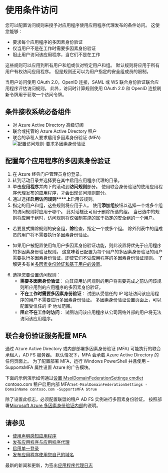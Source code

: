 <properties
    pageTitle="条件与 AD Azure 应用程序代理发布的应用程序访问"
    description="介绍如何设置条件发布使用 Azure AD 应用程序代理服务器进行远程访问的应用程序的访问权限。"
    services="active-directory"
    documentationCenter=""
    authors="kgremban"
    manager="femila"
    editor=""/>

<tags
    ms.service="active-directory"
    ms.workload="identity"
    ms.tgt_pltfrm="na"
    ms.devlang="na"
    ms.topic="article"
    ms.date="06/22/2016"
    ms.author="kgremban"/>

# <a name="working-with-conditional-access"></a>使用条件访问

您可以配置访问规则来授予对应用程序使用应用程序代理发布的条件访问。 这使您能够︰

- 要求每个应用程序的多因素身份验证
- 仅当用户不是在工作时需要多因素身份验证
- 阻止用户访问该应用程序，当它们不是在工作

这些规则可以应用到所有用户和组或仅对特定用户和组。 默认规则将应用于所有用户有权访问应用程序。 但是规则还可以为用户指定的安全组成员的限制。  

当用户访问使用 OAuth 2.0，OpenID 连接，SAML 或 WS 联合身份验证联合应用程序评估访问规则。 此外，访问时计算规则使用 OAuth 2.0 和 OpenID 连接刷新令牌用于获取一个访问令牌。

## <a name="conditional-access-prerequisites"></a>条件接收系统必备组件

- 对 Azure Active Directory 高级订阅
- 联合或托管的 Azure Active Directory 租户
- 联合的承租人要求启用多因素身份验证 (MFA)  
    ![配置访问规则-要求多因素身份验证](./media/active-directory-application-proxy-conditional-access/application-proxy-conditional-access.png)

## <a name="configure-per-application-multi-factor-authentication"></a>配置每个应用程序的多因素身份验证
1. 在 Azure 经典门户管理员身份登录。
2. 转到活动目录并选择要在其中启用应用程序代理的目录。
3. 单击**应用程序**并向下的滚动到**访问规则**部分。 使用联合身份验证的使用应用程序代理发布的应用程序，才会出现访问规则部分。
4. 通过选择**启用访问规则****上**启用该规则。
5. 指定的用户和组，这些规则将应用于人。 使用**添加组**按钮以选择一个或多个组的访问规则将应用于哪个。 此对话框还可用于删除所选的组。  当已选中的规则将应用于组时，访问规则将仅强制实施的属于指定的安全组的一个用户。  

  - 若要显式排除规则的安全组，**除**检查，指定一个或多个组。 除外列表中的组成员的用户将不需要执行多因素身份验证。  

  - 如果用户被配置使用每用户多因素身份验证功能，则此设置将优先于应用程序的多因素身份验证规则。 这意味着已配置为每个用户的多因素身份验证的用户需要执行多因素身份验证，即使它们不受应用程序的多因素身份验证规则。 了解更多有关[多因素身份验证和基于用户的设置](../multi-factor-authentication/multi-factor-authentication.md)。

6. 选择您要设置访问规则︰
    - **需要多因素身份验证**︰ 向其应用访问规则的用户将需要完成之前访问该规则所应用到的应用程序的多因素身份验证。
    - **不在工作时需要多因素身份验证**︰ 试图从受信任的 IP 地址访问该应用程序的用户不需要进行多因素身份验证。 多因素身份验证设置页面上，可以配置受信任的 IP 地址范围。
    - **阻止不在工作时访问**︰ 试图访问该应用程序从公司网络外部的用户将无法访问该应用程序。


## <a name="configuring-mfa-for-federation-services"></a>联合身份验证服务配置 MFA
通过 Azure Active Directory 或内部部署多因素身份验证 (MFA) 可能执行的联合承租人，AD FS 服务器。 默认情况下，MFA 会承载 Azure Active Directory 的任何页面上。 为了配置部署 MFA，运行 Windows PowerShell 并且使用 – SupportsMFA 属性设置 Azure 的广告模块。

下面的示例演示如何通过[设置 MsolDomainFederationSettings cmdlet](https://msdn.microsoft.com/library/azure/dn194088.aspx) contoso.com 租户启用内部 MFA:`Set-MsolDomainFederationSettings -DomainName contoso.com -SupportsMFA $true `

除了设置此标志，必须配置联盟的租户 AD FS 实例进行多因素身份验证。 按照部署[Microsoft Azure 多因素身份验证内部](../multi-factor-authentication/multi-factor-authentication-get-started-server.md)的说明。


## <a name="see-also"></a>请参见

- [使用声明感知应用程序](active-directory-application-proxy-claims-aware-apps.md)
- [发布应用程序与应用程序代理](active-directory-application-proxy-publish.md)
- [启用单一登录](active-directory-application-proxy-sso-using-kcd.md)
- [发布应用程序使用您自己的域名](active-directory-application-proxy-custom-domains.md)

最新的新闻和更新，为签出[应用程序代理日志](http://blogs.technet.com/b/applicationproxyblog/)
